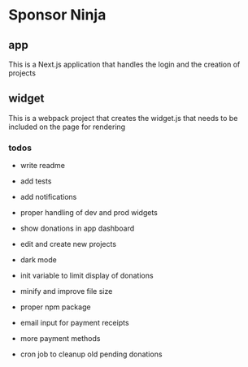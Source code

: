 # Sponsor Ninja

## app

This is a Next.js application that handles the login and the creation of projects


## widget

This is a webpack project that creates the widget.js that needs to be included on the page for rendering



### todos

- write readme
- add tests
- add notifications
- proper handling of dev and prod widgets

- show donations in app dashboard
- edit and create new projects

- dark mode
- init variable to limit display of donations
- minify and improve file size
- proper npm package
- email input for payment receipts
- more payment methods
- cron job to cleanup old pending donations